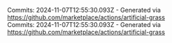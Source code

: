 Commits: 2024-11-07T12:55:30.093Z - Generated via https://github.com/marketplace/actions/artificial-grass
<br>
Commits: 2024-11-07T12:55:30.093Z - Generated via https://github.com/marketplace/actions/artificial-grass
<br>
